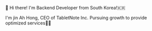 🙌 Hi there! I'm Backend Developer from South Korea!🇰🇷

I'm jin Ah Hong, CEO of TabletNote Inc.
Pursuing growth to provide optimized services✍🏻
